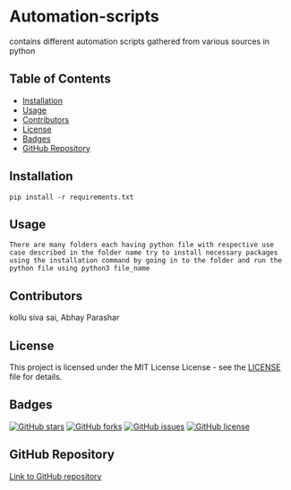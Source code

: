 
# Automation-scripts

contains different automation scripts gathered from various sources in python

## Table of Contents
- [Installation](#installation)
- [Usage](#usage)
- [Contributors](#contributors)
- [License](#license)
- [Badges](#badges)
- [GitHub Repository](#github-repository)

## Installation
```
pip install -r requirements.txt
```
## Usage
```
There are many folders each having python file with respective use case described in the folder name try to install necessary packages using the installation command by going in to the folder and run the python file using python3 file_name
```
## Contributors
kollu siva sai, Abhay Parashar
## License
This project is licensed under the MIT License License - see the [LICENSE](LICENSE) file for details.
## Badges
[![GitHub stars](https://img.shields.io/github/stars/Automated-Scripts)](https://github.com/Automated-Scripts/stargazers) [![GitHub forks](https://img.shields.io/github/forks/Automated-Scripts)](https://github.com/Automated-Scripts/network/members) [![GitHub issues](https://img.shields.io/github/issues/Automated-Scripts)](https://github.com/Automated-Scripts/issues) [![GitHub license](https://img.shields.io/github/license/Automated-Scripts)](https://github.com/Automated-Scripts/blob/master/LICENSE)
## GitHub Repository
[Link to GitHub repository](https://github.com/190905186/Automation-scripts)
